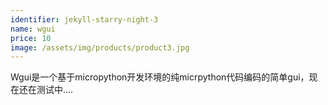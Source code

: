 ```yaml
---
identifier: jekyll-starry-night-3
name: wgui
price: 10
image: /assets/img/products/product3.jpg
---
```


Wgui是一个基于micropython开发环境的纯micrpython代码编码的简单gui，现在还在测试中....